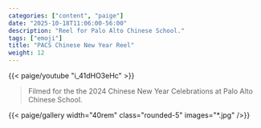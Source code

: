 ```yaml
---
categories: ["content", "paige"]
date: "2025-10-18T11:06:00-56:00"
description: "Reel for Palo Alto Chinese School."
tags: ["emoji"]
title: "PACS Chinese New Year Reel"
weight: 12
---
```

{{< paige/youtube "i_41dHO3eHc" >}}

> Filmed for the the 2024 Chinese New Year Celebrations at Palo Alto Chinese School. 

{{< paige/gallery width="40rem" class="rounded-5" images="*.jpg"  />}}
<!--
The MIT License (MIT)

Copyright (c) 2014 Steve Francia

Permission is hereby granted, free of charge, to any person obtaining a copy
of this software and associated documentation files (the "Software"), to deal
in the Software without restriction, including without limitation the rights
to use, copy, modify, merge, publish, distribute, sublicense, and/or sell
copies of the Software, and to permit persons to whom the Software is
furnished to do so, subject to the following conditions:

The above copyright notice and this permission notice shall be included in all
copies or substantial portions of the Software.

THE SOFTWARE IS PROVIDED "AS IS", WITHOUT WARRANTY OF ANY KIND, EXPRESS OR
IMPLIED, INCLUDING BUT NOT LIMITED TO THE WARRANTIES OF MERCHANTABILITY,
FITNESS FOR A PARTICULAR PURPOSE AND NONINFRINGEMENT. IN NO EVENT SHALL THE
AUTHORS OR COPYRIGHT HOLDERS BE LIABLE FOR ANY CLAIM, DAMAGES OR OTHER
LIABILITY, WHETHER IN AN ACTION OF CONTRACT, TORT OR OTHERWISE, ARISING FROM,
OUT OF OR IN CONNECTION WITH THE SOFTWARE OR THE USE OR OTHER DEALINGS IN THE
SOFTWARE.
-->

